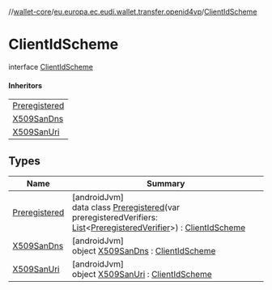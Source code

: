 //[wallet-core](../../../index.md)/[eu.europa.ec.eudi.wallet.transfer.openid4vp](../index.md)/[ClientIdScheme](index.md)

# ClientIdScheme

interface [ClientIdScheme](index.md)

#### Inheritors

| |
|---|
| [Preregistered](-preregistered/index.md) |
| [X509SanDns](-x509-san-dns/index.md) |
| [X509SanUri](-x509-san-uri/index.md) |

## Types

| Name | Summary |
|---|---|
| [Preregistered](-preregistered/index.md) | [androidJvm]<br>data class [Preregistered](-preregistered/index.md)(var preregisteredVerifiers: [List](https://kotlinlang.org/api/latest/jvm/stdlib/kotlin.collections/-list/index.html)&lt;[PreregisteredVerifier](../-preregistered-verifier/index.md)&gt;) : [ClientIdScheme](index.md) |
| [X509SanDns](-x509-san-dns/index.md) | [androidJvm]<br>object [X509SanDns](-x509-san-dns/index.md) : [ClientIdScheme](index.md) |
| [X509SanUri](-x509-san-uri/index.md) | [androidJvm]<br>object [X509SanUri](-x509-san-uri/index.md) : [ClientIdScheme](index.md) |
